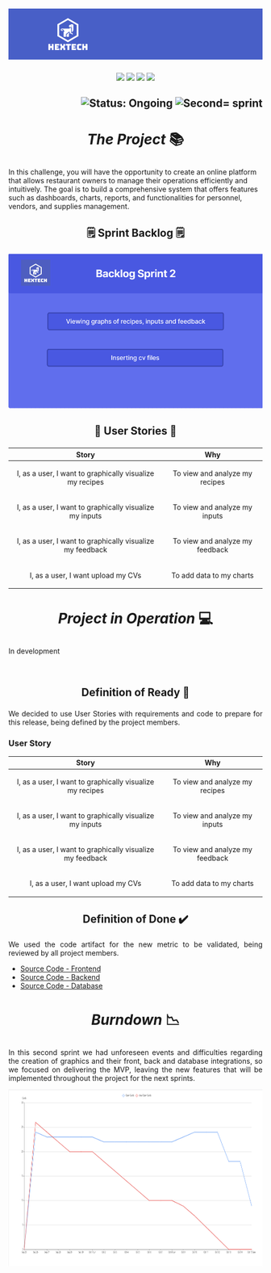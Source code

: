 <h1 align="center">
    <img src="https://github.com/GroupHextech/HEXTECH-API5sem/blob/main/doc/images/Banner_Hextech.png" alt="Logo Hextech">
</h1>
<p align="center">
        <img src="https://img.shields.io/badge/mysql-%2300f.svg?style=for-the-badge&logo=mysql&logoColor=white">
        <img src="https://img.shields.io/badge/vuejs-%2335495e.svg?style=for-the-badge&logo=vuedotjs&logoColor=%234FC08D">
        <img src="https://img.shields.io/badge/java-%23ED8B00.svg?style=for-the-badge&logo=openjdk&logoColor=white">
        <img src="https://img.shields.io/badge/Oracle-F80000?style=for-the-badge&logo=oracle&logoColor=white">
</p>

<h2 align="right">
        <img src="https://img.shields.io/badge/status-complete-blue?style=for-the-badge&logo=appveyor" alt="Status: Ongoing">   
        <img src="https://img.shields.io/badge/sprint-2-blue?style=for-the-badge&logo=appveyor" alt="Second= sprint">
</h2>

# <p align="center"> *The Project* 📚

<p aling="justify"> In this challenge, you will have the opportunity to create an online platform that allows restaurant owners to manage their operations efficiently and intuitively. 
The goal is to build a comprehensive system that offers features such as dashboards, charts, reports, and functionalities for personnel, vendors, and supplies management. </p>

## <p align="center"> 🗒️ Sprint Backlog 🗒️

<p align="center">
  <img src="https://github.com/GroupHextech/HEXTECH-API5sem/blob/main/doc/Backlog/Backlog%20Sprint%202.png" width="600">
</p>

## <p align="center"> 👦 User Stories 👧
| Story | Why |
| --- | --- |
| <p align="center"> I, as a user, I want to graphically visualize my recipes |  <p align="center"> To view and analyze my recipes
| <p align="center"> I, as a user, I want to graphically visualize my inputs|  <p align="center"> To view and analyze my inputs
| <p align="center"> I, as a user, I want to graphically visualize my feedback |  <p align="center"> To view and analyze my feedback 
| <p align="center"> I, as a user, I want upload my CVs|  <p align="center"> To add data to my charts

# <p align="center"> *Project in Operation* 💻

<p align="justify">
  In development
</p>

<p align="center"> <img src="">
    
##  <p align="center"> Definition of Ready 📑

<p align="justify">
  We decided to use User Stories with requirements and code to prepare for this release, being defined by the project members.
</p>
        
### User Story
| Story | Why |
| --- | --- |
| <p align="center"> I, as a user, I want to graphically visualize my recipes |  <p align="center"> To view and analyze my recipes
| <p align="center"> I, as a user, I want to graphically visualize my inputs|  <p align="center"> To view and analyze my inputs
| <p align="center"> I, as a user, I want to graphically visualize my feedback |  <p align="center"> To view and analyze my feedback 
| <p align="center"> I, as a user, I want upload my CVs|  <p align="center"> To add data to my charts

##  <p align="center"> Definition of Done ✔️

<p align="justify">
  We used the code artifact for the new metric to be validated, being reviewed by all project members.
</p>

- [Source Code - Frontend](https://github.com/GroupHextech/api5-frontend/tree/main)
- [Source Code - Backend](https://github.com/GroupHextech/api5-backend/tree/main)
- [Source Code - Database](https://github.com/GroupHextech/HEXTECH-API5sem/tree/main/queries)
         
# <p align="center"> *Burndown* 📉

<p align="justify"> In this second sprint we had unforeseen events and difficulties regarding the creation of graphics and their front, back and database integrations, so we focused on delivering the MVP, leaving the new features that will be implemented throughout the project for the next sprints.</p>

<p align="center">
        <img src="https://github.com/GroupHextech/HEXTECH-API5sem/blob/main/doc/Burndown/Burndown%20Sprint%202.png" height="350">
</p>

